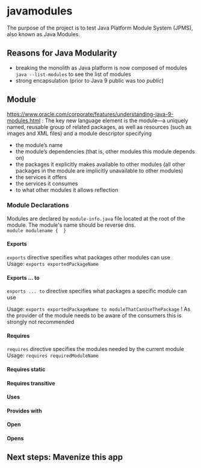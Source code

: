 # javamodules

The purpose of the project is to test Java Platform Module System (JPMS), also known as Java Modules.

## Reasons for Java Modularity
- breaking the monolith as Java platform is now composed of modules </br>
  `java --list-modules` to see the list of modules
- strong encapsulation (prior to Java 9 public was too _public_)
  
## Module
https://www.oracle.com/corporate/features/understanding-java-9-modules.html :
The key new language element is the module—a uniquely named, reusable group of related packages, as well as resources (such as images and XML files) and a module descriptor specifying

- the module’s name
- the module’s dependencies (that is, other modules this module depends on)
- the packages it explicitly makes available to other modules (all other packages in the module are implicitly unavailable to other modules)
- the services it offers
- the services it consumes
- to what other modules it allows reflection


### Module Declarations

Modules are declared by `module-info.java` file located at the root of the module.
The module's name should be reverse dns. </br>
`module modulename { 
}`
#### Exports
`exports` directive specifies what packages other modules can use </br>
Usage: `exports exportedPackageName`

#### Exports ... to
`exports ... to` directive specifies what packages a specific module can use

Usage: `exports exportedPackageName to moduleThatCanUseThePackage` 
! As the provider of the module needs to be aware of the consumers this is strongly not recommended

#### Requires
`requires` directive specifies the modules needed by the current module  </br>
Usage: `requires requiredModuleName`

#### Requires static

#### Requires transitive

#### Uses

#### Provides with

#### Open

#### Opens

## Next steps: Mavenize this app